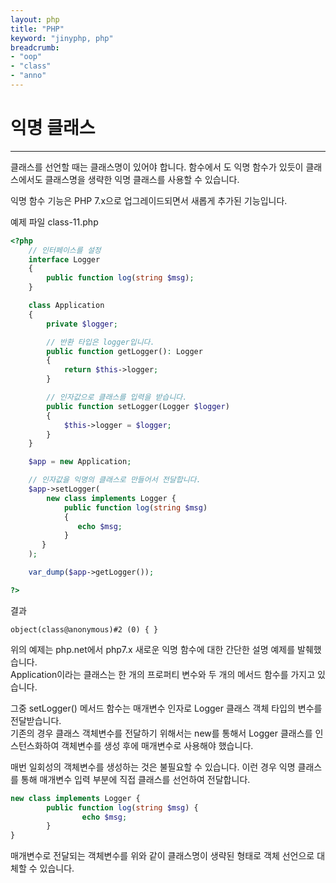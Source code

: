 ```yaml
---
layout: php
title: "PHP"
keyword: "jinyphp, php"
breadcrumb:
- "oop"
- "class"
- "anno"
---
```


# 익명 클래스
---
클래스를 선언할 때는 클래스명이 있어야 합니다. 함수에서 도 익명 함수가 있듯이 클래스에서도 클래스명을 생략한 익명 클래스를 사용할 수 있습니다.

익명 함수 기능은 PHP 7.x으로 업그레이드되면서 새롭게 추가된 기능입니다.

예제 파일 class-11.php
```php
<?php
    // 인터페이스를 설정
    interface Logger
    {
        public function log(string $msg);
    }

    class Application
    {
        private $logger;

        // 반환 타입은 logger입니다.
        public function getLogger(): Logger
        {
            return $this->logger;
        }

    	// 인자값으로 클래스를 입력을 받습니다.
    	public function setLogger(Logger $logger)
        {
        	$this->logger = $logger;
    	}
    }

    $app = new Application;

    // 인자값을 익명의 클래스로 만들어서 전달합니다.
    $app->setLogger(
        new class implements Logger {
    		public function log(string $msg)
            {
        	   echo $msg;
    		}
	   }
    );

    var_dump($app->getLogger());

?>
```

결과
```
object(class@anonymous)#2 (0) { } 
```

위의 예제는 php.net에서 php7.x 새로운 익명 함수에 대한 간단한 설명 예제를 발췌했습니다.  
Application이라는 클래스는 한 개의 프로퍼티 변수와 두 개의 메서드 함수를 가지고 있습니다.

그중 setLogger() 메서드 함수는 매개변수 인자로 Logger 클래스 객체 타입의 변수를 전달받습니다.  
기존의 경우 클래스 객체변수를 전달하기 위해서는 new를 통해서 Logger 클래스를 인스턴스화하여 객체변수를 생성 후에 매개변수로 사용해야 했습니다.

매번 일회성의 객체변수를 생성하는 것은 불필요할 수 있습니다. 이런 경우 익명 클래스를 통해 매개변수 입력 부분에 직접 클래스를 선언하여 전달합니다.

```php
new class implements Logger {
    	public function log(string $msg) {
            	echo $msg;
    	}
}
```

매개변수로 전달되는 객체변수를 위와 같이 클래스명이 생략된 형태로 객체 선언으로 대체할 수 있습니다.

